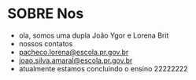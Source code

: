 #  SOBRE Nos
- ola, somos uma dupla João Ygor e Lorena Brit
- nossos contatos
- pacheco.lorena@escola.pr.gov.br
- joao.silva.amaral@escola.pr.gov.br
- atualmente estamos concluindo o ensino 22222222
